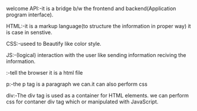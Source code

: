 welcome
API:-it is a bridge b/w the frontend and backend(Application program interface).

HTML:-it is a markup language(to structure the
information in proper way) it is case in senstive.

CSS:-useed to Beautify like color style.

JS:-(logical) interaction with the user like sending information reciving the information. 

<!DOCTYPE html>:-tell the browser it is a html file
p:-the p tag is a paragraph we can.it can also perform css

div:-The div tag is used as a container for HTML elements. 
we can perform css for contaner div tag which or manipulated with JavaScript.